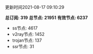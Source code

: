 更新时间2021-08-17 09:10:29

**总订阅: 319**
**总节点: 21951**
**有效节点: 6237**
- ss节点: 4617
- v2ray节点: 1452
- trojan节点: 137
- ssr节点: 31
